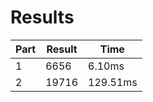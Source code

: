 # Results

| Part | Result | Time |
| --- | --- | --- |
| 1 | 6656 | 6.10ms |
| 2 | 19716 | 129.51ms |
